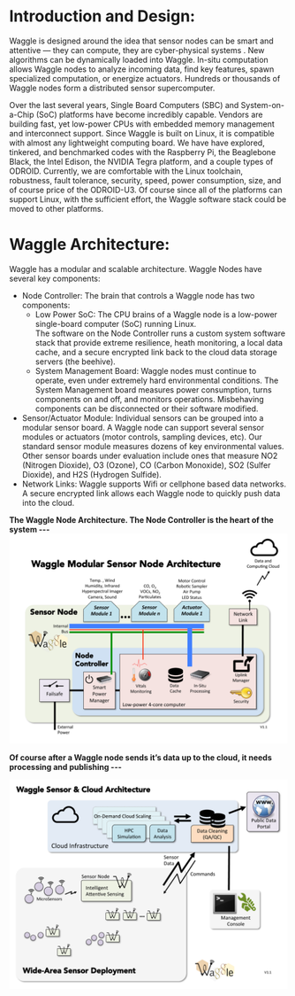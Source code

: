 <!--
waggle_topic=/nodes/introduction, Waggle Architecture
-->

# Introduction and Design:

Waggle is designed around the idea that sensor nodes can be smart and attentive — they can compute, they are cyber-physical systems .  New algorithms can be dynamically loaded into Waggle.  In-situ computation allows Waggle nodes to analyze incoming data, find key features, spawn specialized computation, or energize actuators.  Hundreds or thousands of Waggle nodes form a distributed sensor supercomputer.

Over the last several years, Single Board Computers (SBC) and System-on-a-Chip (SoC) platforms have become incredibly capable.  Vendors are building fast, yet low-power CPUs with embedded memory management and interconnect support.  Since Waggle is built on Linux, it is compatible with almost any lightweight computing board.  We have have explored, tinkered, and benchmarked codes with the Raspberry Pi, the Beaglebone Black, the Intel Edison, the NVIDIA Tegra platform, and a couple types of ODROID.  Currently, we are comfortable with the Linux toolchain, robustness, fault tolerance, security, speed, power consumption, size, and of course price of the ODROID-U3. Of course since all of the platforms can support Linux, with the sufficient effort, the Waggle software stack could be moved to other platforms.

# Waggle Architecture:
Waggle has a modular and scalable architecture.  Waggle Nodes have several key components:
  * Node Controller: The brain that controls a Waggle node has two components:
    * Low Power SoC: The CPU brains of a Waggle node is a low-power single-board computer (SoC) running Linux.  
    The software on the Node Controller runs a custom system software stack that provide extreme resilience, heath monitoring, a local data cache, and a secure encrypted link back to the cloud data storage servers (the beehive).
    * System Management Board: Waggle nodes must continue to operate, even under extremely hard environmental conditions.  The System Management board measures power consumption, turns components on and off, and monitors operations.  Misbehaving components can be disconnected or their software modified.
  * Sensor/Actuator Module: Individual sensors can be grouped into a modular sensor board.  A Waggle node can support several sensor modules or actuators (motor controls, sampling devices, etc).  Our standard sensor module measures dozens of key environmental values. Other sensor boards under evaluation include ones that measure NO2 (Nitrogen Dioxide), O3 (Ozone), CO (Carbon Monoxide), SO2 (Sulfer Dioxide), and H2S  (Hydrogen Sulfide).
  * Network Links: Waggle supports Wifi or cellphone based data networks.  A secure encrypted link allows each Waggle node to quickly push data into the cloud.


__The Waggle Node Architecture. The Node Controller is the heart of the system ---__
<img src="./docs/images/Waggle-Node-Architecture.png" width="800">

__Of course after a Waggle node sends it’s data up to the cloud, it needs processing and publishing ---__

<img src="./docs/images/Waggle-Architecture.png " width="800">

